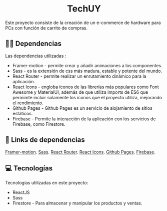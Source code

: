 <h1 align="center" id="title">TechUY</h1>

<p id="description">Este proyecto consiste de la creación de un e-commerce de hardware para PCs con función de carrito de compras.</p>

  
<h2>🧑‍💻 Dependencias</h2>

Las dependencias utilizadas :

*   Framer-motion - permite crear y añadir animaciones a los componentes. 
*   Sass - es la extensión de css más madura, estable y potente del mundo.
*   React Router - permite realizar un enrutamiento dinámico para la aplicación.
*   React Icons - engloba íconos de las librerías más populares como Font Awesome y MaterialUI, además de que utiliza imports de ES6 que permimte incluir solamente los íconos que el proyecto utiliza, mejorando el rendimiento. 
*   Github Pages - Github Pages es un servicio de alojamiento de sitios estáticos.
*   Firebase - Permite la interacción de la aplicación con los servicios de Firebase, como Firestore.

## 🔗 Links de dependencias
[Framer-motion](https://www.framer.com/motion/).
[Sass](https://sass-lang.com/).
[React Router](https://reactrouter.com/).
[React Icons](https://react-icons.github.io/react-icons).
[Github Pages](https://pages.github.com/).
[Firebase](https://www.npmjs.com/package/firebase).


<h2>💻 Tecnologías</h2>

Tecnologías utilizadas en este proyecto:

*   ReactJS
*   Sass
*   Firestore - Para almacenar y manipular los productos y ventas.

